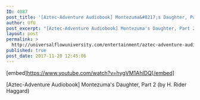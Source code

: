 ```yaml
---
ID: 4087
post_title: '[Aztec-Adventure Audiobook] Montezuma&#8217;s Daughter, Part 2 (by H. Rider Haggard)'
author: UfU
post_excerpt: "[Aztec-Adventure Audiobook] Montezuma's Daughter, Part 2 (by H. Rider Haggard)"
layout: post
permalink: >
  http://universalflowuniversity.com/entertainment/aztec-adventure-audiobook-montezumas-daughter-part-2-by-h-rider-haggard/
published: true
post_date: 2017-11-20 12:45:06
---
```

[embed]https://www.youtube.com/watch?v=hygVM1AhIDQ[/embed]<br>
<p>[Aztec-Adventure Audiobook] Montezuma's Daughter, Part 2 (by H. Rider Haggard)</p>